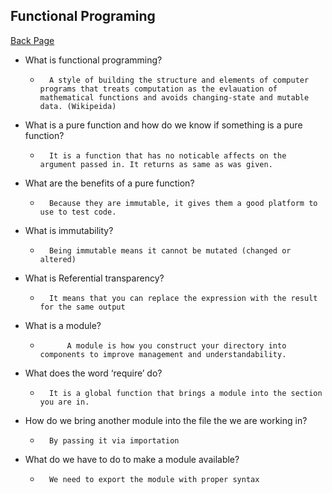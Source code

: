 ## Functional Programing

[Back Page](/301-notes.md)

-   What is functional programming?
    *       A style of building the structure and elements of computer programs that treats computation as the evlauation of mathematical functions and avoids changing-state and mutable data. (Wikipeida)
-   What is a pure function and how do we know if something is a pure function?
    *       It is a function that has no noticable affects on the argument passed in. It returns as same as was given.
-   What are the benefits of a pure function?
    *       Because they are immutable, it gives them a good platform to use to test code.
-   What is immutability?
    *       Being immutable means it cannot be mutated (changed or altered)
-   What is Referential transparency?
    *       It means that you can replace the expression with the result for the same output



-   What is a module?
    *           A module is how you construct your directory into components to improve management and understandability.
-   What does the word ‘require’ do?
    *       It is a global function that brings a module into the section you are in.
-   How do we bring another module into the file the we are working in?
    *       By passing it via importation
-   What do we have to do to make a module available?
    *       We need to export the module with proper syntax